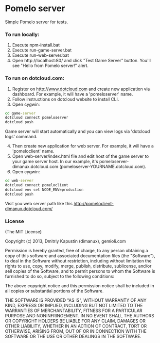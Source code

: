 Pomelo server
====================

Simple Pomelo server for tests.

### To run locally:

1. Execute npm-install.bat
2. Execute run-game-server.bat
3. Execute run-web-server.bat
4. Open http://localhost:80/ and click "Test Game Server" button. You'll see "Hello from Pomelo server!" alert.

### To run on dotcloud.com:

1. Register on http://www.dotcloud.com and create new application via dashboard. For example, it will have a 'pomeloserver' name.
2. Follow instructions on dotcloud website to install CLI.
3. Open cygwin:

```bat
cd game-server
dotcloud connect pomeloserver
dotcloud push
```

Game server will start automatically and you can view logs via 'dotcloud logs' command.

4. Then create new application for web server. For example, it will have a 'pomeloclient' name.
5. Open web-server/index.html file and edit host of the game server to your game server host. In our example, it's pomeloserver-dimanux.dotcloud.com (pomeloserver-YOURNAME.dotcloud.com).
6. Open cygwin:

```bat
cd web-server
dotcloud connect pomeloclient
dotcloud env set NODE_ENV=production
dotcloud push
```

Visit you web server path like this http://pomeloclient-dimanux.dotcloud.com/

### License

(The MIT License)

Copyright (c) 2013, Dmitriy Kapustin (dimanux), gemioli.com

Permission is hereby granted, free of charge, to any person obtaining a copy
of this software and associated documentation files (the "Software"), to deal
in the Software without restriction, including without limitation the rights
to use, copy, modify, merge, publish, distribute, sublicense, and/or sell
copies of the Software, and to permit persons to whom the Software is
furnished to do so, subject to the following conditions:

The above copyright notice and this permission notice shall be included in
all copies or substantial portions of the Software.

THE SOFTWARE IS PROVIDED "AS IS", WITHOUT WARRANTY OF ANY KIND, EXPRESS OR
IMPLIED, INCLUDING BUT NOT LIMITED TO THE WARRANTIES OF MERCHANTABILITY,
FITNESS FOR A PARTICULAR PURPOSE AND NONINFRINGEMENT. IN NO EVENT SHALL THE
AUTHORS OR COPYRIGHT HOLDERS BE LIABLE FOR ANY CLAIM, DAMAGES OR OTHER
LIABILITY, WHETHER IN AN ACTION OF CONTRACT, TORT OR OTHERWISE, ARISING FROM,
OUT OF OR IN CONNECTION WITH THE SOFTWARE OR THE USE OR OTHER DEALINGS IN
THE SOFTWARE.
